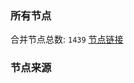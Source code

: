 ### 所有节点
合并节点总数: `1439`
[节点链接](https://raw.githubusercontent.com/rzhy1/11/master/sub/sub_merge_base64.txt)

### 节点来源

